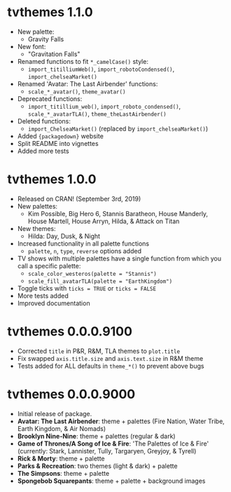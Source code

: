 # tvthemes 1.1.0

* New palette:
  * Gravity Falls
* New font:
  * "Gravitation Falls"
* Renamed functions to fit `*_camelCase()` style:
  * `import_titilliumWeb()`, `import_robotoCondensed()`, `import_chelseaMarket()`
* Renamed 'Avatar: The Last Airbender' functions:
  * `scale_*_avatar()`, `theme_avatar()`
* Deprecated functions:
  * `import_titillium_web()`, `import_roboto_condensed()`, `scale_*_avatarTLA()`,
  `theme_theLastAirbender()`
* Deleted functions:
  * `import_ChelseaMarket()` (replaced by `import_chelseaMarket()`)
* Added `{packagedown}` website
* Split README into vignettes
* Added more tests

# tvthemes 1.0.0

* Released on CRAN! (September 3rd, 2019)
* New palettes:
  * Kim Possible, Big Hero 6, Stannis Baratheon, House Manderly, House Martell, House Arryn, Hilda, & Attack on Titan
* New themes:
  * Hilda: Day, Dusk, & Night
* Increased functionality in all palette functions
  * `palette`, `n`, `type`, `reverse` options added
* TV shows with multiple palettes have a single function from which you call a specific palette:
  * `scale_color_westeros(palette = "Stannis")`
  * `scale_fill_avatarTLA(palette = "EarthKingdom")`
* Toggle ticks with `ticks = TRUE` or `ticks = FALSE`
* More tests added
* Improved documentation

# tvthemes 0.0.0.9100

* Corrected `title` in P&R, R&M, TLA themes to `plot.title`
* Fix swapped `axis.title.size` and `axis.text.size` in R&M theme
* Tests added for ALL defaults in `theme_*()` to prevent above bugs

# tvthemes 0.0.0.9000

* Initial release of package.
* __Avatar: The Last Airbender__: theme + palettes (Fire Nation, Water Tribe, Earth Kingdom, & Air Nomads)
* __Brooklyn Nine-Nine__: theme + palettes (regular & dark)
* __Game of Thrones/A Song of Ice & Fire__: 'The Palettes of Ice & Fire' (currently: Stark, Lannister, Tully, Targaryen, Greyjoy, & Tyrell)
* __Rick & Morty__: theme + palette
* __Parks & Recreation__: two themes (light & dark) + palette
* __The Simpsons__: theme + palette
* __Spongebob Squarepants__: theme + palette + background images
